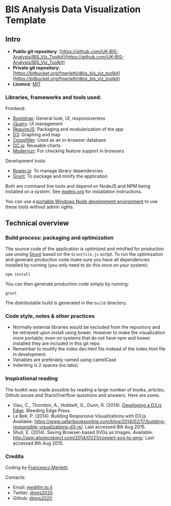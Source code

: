 # BIS Analysis Data Visualization Template

## Intro

* **Public git repository**: [https://github.com/UK-BIS-Analysis/BIS_Viz_Toolkit](https://github.com/UK-BIS-Analysis/BIS_Viz_Toolkit)
* **Private git repository**: [https://bitbucket.org/fmerletti/dbis_bis_viz_toolkit](https://bitbucket.org/fmerletti/dbis_bis_viz_toolkit)
* **Licence**: [MIT](http://opensource.org/licenses/MIT)

### Libraries, frameworks and tools used:

Frontend:

* [Bootstrap](http://getbootstrap.com/): General look, UI, responsiveness
* [jQuery](https://jquery.com/): UI management
* [RequireJS](http://requirejs.org/): Packaging and modularization of the app
* [D3](http://d3js.org/): Graphing and map
* [Crossfilter](https://github.com/square/crossfilter): Used as an in-browser database
* [DC.js](https://github.com/dc-js/dc.js): Reusable charts
* [Modernizr](http://modernizr.com/): For checking feature support in browsers

Development tools:

* [Bower.io](http://bower.io/): To manage library dependencies
* [Grunt](http://gruntjs.com/): To package and minify the application

Both are command line tools and depend on NodeJS and NPM being installed on a system. See [nodejs.org](https://nodejs.org/) for installation instructions.

You can use a [portable Windows Node development environment](https://github.com/mjs2020/PortableNodeDevEnv) to use these tools without admin rights.

## Technical overview


### Build process: packaging and optimization

The source code of the application is optimized and minified for production use unsing [Grunt](http://gruntjs.com/) based on the ```Gruntfile.js```
script. To run the optimization and generate production code make sure you have all dependencies installed by running (you only need to do
this once on your system):

    npm install
    
You can then generate production code simply by running:

    grunt

The distributable build is generated in the ```build``` directory.

### Code style, notes & other practices

* Normally external libraries would be excluded from the repository and be retrieved upon install using bower. However to make the 
  visualization more portable, even on systems that do not have npm and bower installed they are included in this git repo.
* Remember to modify the index.dev.html file instead of the index.html file in development.
* Variables are preferably named using camelCase
* Indenting is 2 spaces (no tabs)

### Inspirational reading

The toolkit was made possible by reading a large number of books, articles, Github issues and StackOverflow questions and answers. Here are some.

* Viau, C., Thornton, A., Hobbelt, G., Dunn, R. (2014). [Developing a D3.js Edge](http://bleedingedgepress.com/our-books/developing-a-d3-js-edge/). Bleeding Edge Press.
* Le Bek, P. (2014). Building Responsive Visualizations with D3.js. Available: https://www.safaribooksonline.com/blog/2014/02/17/building-responsible-visualizations-d3-js/. Last accessed 8th Aug 2015.
* Shull, E. (2014). Saving Browser-based SVGs as Images. Available: http://spin.atomicobject.com/2014/01/21/convert-svg-to-png/. Last accessed 8th Aug 2015.

### Credits

Coding by [Francesco Merletti](http://fm.to.it).

Contacts:

* Email: [me@fm.to.it](mailto:me@fm.to.it)
* Twitter: [@mjs2020](http://fm.to.it/tw)
* Github: [@mjs2020](http://fm.to.it/gh)
